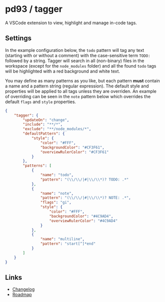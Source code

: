 # pd93 / tagger

A VSCode extension to view, highlight and manage in-code tags.

## Settings

In the example configuration below, the `todo` pattern will tag any text (starting with or without a comment) with the case-sensitive term `TODO:` followed by a string. Tagger will search in all (non-binary) files in the workspace (except for the `node_modules` folder) and all the found `todo` tags will be highlighted with a red background and white text.

You may define as many patterns as you like, but each pattern **must** contain a name and a pattern string (regular expression). The default style and properties will be applied to all tags unless they are overriden. An example of overriding can be seen in the `note` pattern below which overrides the default `flags` and `style` properties.

```json
{
    "tagger": {
        "updateOn": "change",
        "include": "**/*",
        "exclude": "**/node_modules/*",
        "defaultPattern": {
            "style": {
                "color": "#FFF",
                "backgroundColor": "#CF3F61",
                "overviewRulerColor": "#CF3F61"
            }
        },
        "patterns": [
            {   
                "name": "todo",
                "pattern": "(\\/\\/|#|\\/\\*)? TODO: .*"
            },
            {   
                "name": "note",
                "pattern": "(\\/\\/|#|\\/\\*)? NOTE: .*",
                "flags": "gi",
                "style": {
                    "color": "#FFF",
                    "backgroundColor": "#4C9AD4",
                    "overviewRulerColor": "#4C9AD4"
                }
            },
            {
                "name": "multiline",
                "pattern": "start[^]*end"
            }
        ]
    }
}
```

## Links

- [Changelog](./CHANGELOG.md)
- [Roadmap](./ROADMAP.md)
